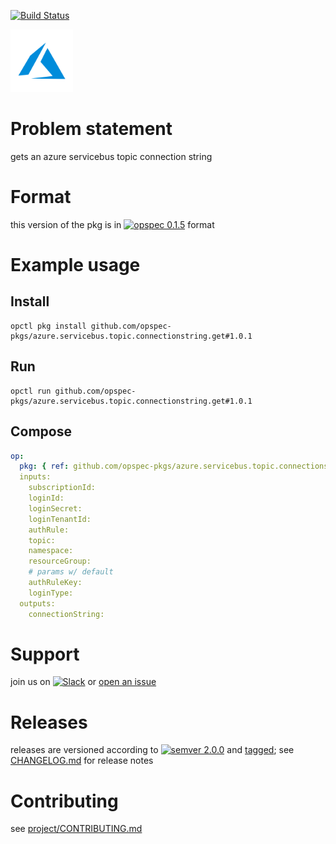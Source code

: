 [![Build Status](https://travis-ci.org/opspec-pkgs/azure.servicebus.topic.connectionstring.get.svg?branch=master)](https://travis-ci.org/opspec-pkgs/azure.servicebus.topic.connectionstring.get)

<img src="icon.svg" alt="icon" height="100px">

# Problem statement

gets an azure servicebus topic connection string

# Format

this version of the pkg is in [![opspec 0.1.5](https://img.shields.io/badge/opspec-0.1.5-brightgreen.svg?colorA=6b6b6b&colorB=fc16be)](https://opspec.io/0.1.5/packages.html) format

# Example usage

## Install

```shell
opctl pkg install github.com/opspec-pkgs/azure.servicebus.topic.connectionstring.get#1.0.1
```

## Run

```
opctl run github.com/opspec-pkgs/azure.servicebus.topic.connectionstring.get#1.0.1
```

## Compose

```yaml
op:
  pkg: { ref: github.com/opspec-pkgs/azure.servicebus.topic.connectionstring.get#1.0.1 }
  inputs:
    subscriptionId:
    loginId:
    loginSecret:
    loginTenantId:
    authRule:
    topic:
    namespace:
    resourceGroup:
    # params w/ default
    authRuleKey:
    loginType:
  outputs:
    connectionString:
```

# Support

join us on
[![Slack](https://opspec-slackin.herokuapp.com/badge.svg)](https://opspec-slackin.herokuapp.com/)
or
[open an issue](https://github.com/opspec-pkgs/azure.servicebus.topic.connectionstring.get/issues)

# Releases

releases are versioned according to
[![semver 2.0.0](https://img.shields.io/badge/semver-2.0.0-brightgreen.svg)](http://semver.org/spec/v2.0.0.html)
and [tagged](https://git-scm.com/book/en/v2/Git-Basics-Tagging); see
[CHANGELOG.md](CHANGELOG.md) for release notes

# Contributing

see
[project/CONTRIBUTING.md](https://github.com/opspec-pkgs/project/blob/master/CONTRIBUTING.md)
